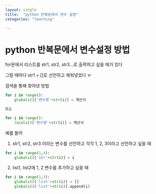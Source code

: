 ```yaml
---
layout: single
title:  "python 반복문에서 변수 설정"
categories: "learning"

---
```


# python 반복문에서 변수설정 방법

for문에서 리스트를 str1, str2, str3...로 출력하고 싶을 때가 있다

그럴 때마다 str1 = []로 선언하고 채워넣었다 ㅠ

검색을 통해 찾아낸 방법

```python
for i in range():
    globals()['변수명'+str(i)] = 계산식

또는

for i in range():
    locals()['변수명'+str(i)] = 계산식
```

예를 들어 

1. str1, str2, str3 이라는 변수를 선언하고 각각 1, 2, 3이라고 선언하고 싶을 때

```python
for i in range(1,4):
    globals()['str'+str(i)] = i
```



2. list1, list2에 1, 2 변수를 추가하고 싶을 때

```python
for i in range(1,3):
    globals()['list'+str(i)] = []
    globals()['list'+str(i)].append(i)
```

